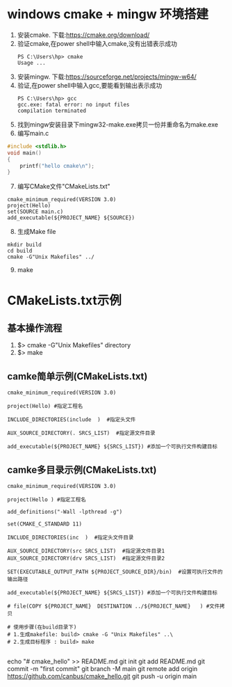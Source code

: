 # windows cmake + mingw 环境搭建
1. 安装cmake. 下载:https://cmake.org/download/
2. 验证cmake,在power shell中输入cmake,没有出错表示成功
    ```
    PS C:\Users\hp> cmake
    Usage ...
    ```
3. 安装mingw. 下载:https://sourceforge.net/projects/mingw-w64/
4. 验证,在power shell中输入gcc,要能看到输出表示成功
    ```
    PS C:\Users\hp> gcc
    gcc.exe: fatal error: no input files
    compilation terminated
    ```
5. 找到mingw安装目录下mingw32-make.exe拷贝一份并重命名为make.exe
6. 编写main.c
```c
#include <stdlib.h>
void main()
{
    printf("hello cmake\n");
}
```
7. 编写CMake文件"CMakeLists.txt"
```
cmake_minimum_required(VERSION 3.0)
project(Hello)
set(SOURCE main.c)
add_executable(${PROJECT_NAME} ${SOURCE})
```
8. 生成Make file
```
mkdir build
cd build
cmake -G"Unix Makefiles" ../
```
9. make

# CMakeLists.txt示例
## 基本操作流程
1. $> cmake -G"Unix Makefiles" directory
2. $> make

## camke简单示例(CMakeLists.txt)
```camke简单示例(CMakeLists.txt)
cmake_minimum_required(VERSION 3.0)

project(Hello) #指定工程名

INCLUDE_DIRECTORIES(include  )  #指定头文件

AUX_SOURCE_DIRECTORY(. SRCS_LIST)  #指定源文件目录

add_executable(${PROJECT_NAME} ${SRCS_LIST}) #添加一个可执行文件构建目标
```
## camke多目录示例(CMakeLists.txt)
```camke多目录示例(CMakeLists.txt)
cmake_minimum_required(VERSION 3.0)

project(Hello ) #指定工程名

add_definitions("-Wall -lpthread -g")  

set(CMAKE_C_STANDARD 11) 

INCLUDE_DIRECTORIES(inc  )  #指定头文件目录

AUX_SOURCE_DIRECTORY(src SRCS_LIST)  #指定源文件目录1
AUX_SOURCE_DIRECTORY(drv SRCS_LIST)  #指定源文件目录2

SET(EXECUTABLE_OUTPUT_PATH ${PROJECT_SOURCE_DIR}/bin)  #设置可执行文件的输出路径

add_executable(${PROJECT_NAME} ${SRCS_LIST}) #添加一个可执行文件构建目标

# file(COPY ${PROJECT_NAME}  DESTINATION ../${PROJECT_NAME}   ) #文件拷贝

# 使用步骤(在build目录下)
# 1.生成makefile: build> cmake -G "Unix Makefiles" ..\
# 2.生成目标程序 : build> make
```


##
echo "# cmake_hello" >> README.md
git init
git add README.md
git commit -m "first commit"
git branch -M main
git remote add origin https://github.com/canbus/cmake_hello.git
git push -u origin main